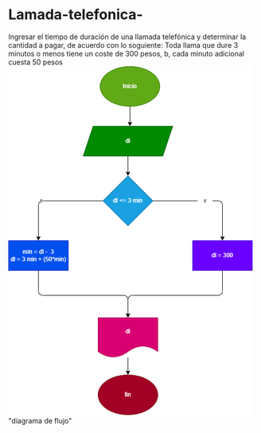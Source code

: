 # Lamada-telefonica-
Ingresar el tiempo de duración de una llamada telefónica y determinar la cantidad a pagar, de acuerdo con lo soguiente: Toda llama que dure 3 minutos o menos tiene un coste de 300 pesos, b, cada minuto adicional cuesta 50 pesos
![Diagrama de flujo](Diagrama.png)"diagrama de flujo"
